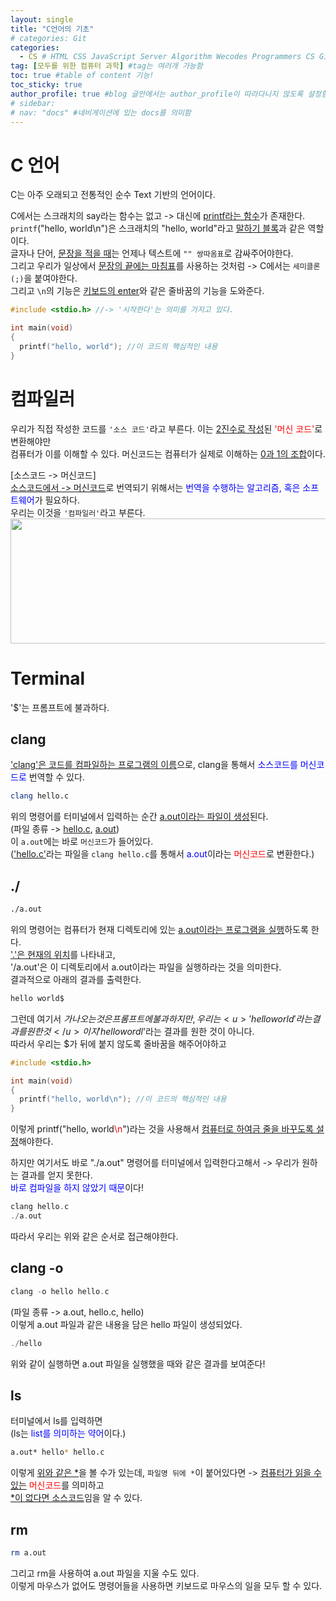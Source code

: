 ```yaml
---
layout: single
title: "C언어의 기초"
# categories: Git
categories:
  - CS # HTML CSS JavaScript Server Algorithm Wecodes Programmers CS Github Blog
tag: [모두를 위한 컴퓨터 과학] #tag는 여러개 가능함
toc: true #table of content 기능!
toc_sticky: true
author_profile: true #blog 글안에서는 author_profile이 따라다니지 않도록 설정함
# sidebar:
# nav: "docs" #네비게이션에 있는 docs를 의미함
---
```

# C 언어  
C는 아주 오래되고 전통적인 순수 Text 기반의 언어이다.  

C에서는 스크래치의 say라는 함수는 없고 -> 대신에 <u>printf라는 함수</u>가 존재한다.   
`printf`("hello, world\n")은 스크래치의 "hello, world"라고 <u>말하기 블록</u>과 같은 역할이다.  
글자나 단어, <u>문장을 적을 때</u>는 언제나 텍스트에 `"" 쌍따옴표`로 감싸주어야한다.  
그리고 우리가 일상에서 <u>문장의 끝에는 마침표</u>를 사용하는 것처럼 -> C에서는 `세미클론(;)`을 붙여야한다.  
그리고 `\n`의 기능은 <u>키보드의 enter</u>와 같은 줄바꿈의 기능을 도와준다.  

```c
#include <stdio.h> //-> '시작한다'는 의미를 가지고 있다.  

int main(void)
{
  printf("hello, world"); //이 코드의 핵심적인 내용
}
```  

# 컴파일러
우리가 직접 작성한 코드를 `'소스 코드'`라고 부른다. 이는 <u>2진수로 작성</u>된 <span style="color:red">'머신 코드'</span>로 변환해야만  
컴퓨터가 이를 이해할 수 있다. 머신코드는 컴퓨터가 실제로 이해하는 <u>0과 1의 조합</u>이다.    

[소스코드 -> 머신코드]  
<u>소스코드에서 -> 머신코드</u>로 번역되기 위해서는 <span style="color:blue">번역을 수행하는 알고리즘, 혹은 소프트웨어</span>가 필요하다.  
우리는 이것을 `'컴파일러'`라고 부른다.  
<img src="https://user-images.githubusercontent.com/87808288/163944338-94be85d5-ffcf-4717-acbf-52a093b01465.png" width="600" height ="200">  

# Terminal  
'$'는 프롬프트에 불과하다.  

## clang  
<u>'clang'은 코드를 컴파일하는 프로그램의 이름</u>으로, clang을 통해서 <span style="color:blue">소스코드를 머신코드로</span> 번역할 수 있다.   
```bash
clang hello.c
```
위의 명령어를 터미널에서 입력하는 순간 <u>a.out이라는 파일이 생성</u>된다.  
(파일 종류 -> <u>hello.c</u>, <u>a.out</u>)  
이 `a.out`에는 바로 `머신코드`가 들어있다.  
(<u>'hello.c'</u>라는 파일을 `clang hello.c`를 통해서 <span style="color:blue">a.out</span>이라는 <span style="color:red">머신코드</span>로 변환한다.)   

## ./  

```bash
./a.out
```  
위의 명령어는 컴퓨터가 현재 디렉토리에 있는 <u>a.out이라는 프로그램을 실행</u>하도록 한다.  
<u>'.'은 현재의 위치</u>를 나타내고,  
'/a.out'은 이 디렉토리에서 a.out이라는 파일을 실행하라는 것을 의미한다.  
결과적으로 아래의 결과를 출력한다.  
```bash
hello world$
```
그런데 여기서 $가 나오는 것은 프롬프트에 불과하지만, 우리는 <u>'hello world'라는 결과를 원한 것</u>이지  
'hello wordl$'라는 결과를 원한 것이 아니다.  
따라서 우리는 $가 뒤에 붙지 않도록 줄바꿈을 해주어야하고

```c
#include <stdio.h>

int main(void)
{
  printf("hello, world\n"); //이 코드의 핵심적인 내용
}
```
이렇게 printf("hello, world<span style="color:red">\n</span>")라는 것을 사용해서 <u>컴퓨터로 하여금 줄을 바꾸도록 설정</u>해야한다.  

하지만 여기서도 바로 "./a.out" 명령어를 터미널에서 입력한다고해서 -> 우리가 원하는 결과를 얻지 못한다.  
<span style="color:blue">바로 컴파일을 하지 않았기 때문</span>이다!  
```c
clang hello.c
./a.out
```
따라서 우리는 위와 같은 순서로 접근해야한다.  

## clang -o  
```c
clang -o hello hello.c
```
(파일 종류 -> a.out, hello.c, hello)  
이렇게 a.out 파일과 같은 내용을 담은 hello 파일이 생성되었다.  
```c
./hello
```
위와 같이 실행하면 a.out 파일을 실행했을 때와 같은 결과를 보여준다!   

## ls  
터미널에서 ls를 입력하면  
(ls는 <span style="color:blue">list를 의미하는 약어</span>이다.)  
```bash
a.out* hello* hello.c
```
이렇게 <u>위와 같은 *</u>을 볼 수가 있는데, `파일명 뒤에 *`이 붙어있다면 -> <u>컴퓨터가 읽을 수 있는</u> <span style="color:red">머신코드</span>를 의미하고  
<u>*이 없다면 소스코드</u>임을 알 수 있다.  

## rm  
```bash
rm a.out
```
그리고 rm을 사용하여 a.out 파일을 지울 수도 있다.  
이렇게 마우스가 없어도 명령어들을 사용하면 키보드로 마우스의 일을 모두 할 수 있다.  

<!-- ### 2. Link 넣기 

```

유형 1: (설명어를 입력) : [gunhee's coding blog](https://gunhee-jeong.github.io/)
유형 2: (URL 자동연결) : <https://gunhee-jeong.github.io/>
유형 3: (동일 파일 내 '문단으로 이동') : [1. Header로 이동](###-1-header)

```

유형 1: (설명어를 입력) : [gunhee's coding blog](https://gunhee-jeong.github.io/)
유형 2: (URL 자동연결) : <https://gunhee-jeong.github.io/>
유형 3: (동일 파일 내 '문단으로 이동') : [1. Header로 이동](#1-header)
유형 3의 방법

1. 특수문자를 제거
2. 스페이스는 -로 바꾸고
3. 대문자는 소문자로!
   그래서 ### 1. Header -> #1-header

## Link: [google][https://www.google.com/]

### 3. 수평선

```

---

```

---

### 4. 라인 바꾸기

```

스페이스바를 2번 눌러주면 다음칸으로
이동할 수 있어요!

```

---

스페이스바를 2번 눌러주면
다음칸으로 이동할 수 있어요!

### 5. list 만들기

```

1. 1번
2. 2번
3. 3번

- 순서없는 list
  - 순서없는 list
    - 순서없는 list

```

1. 1번
2. 2번
3. 3번

- 순서없는 list
  - 순서없는 list
    - 순서없는 list

---

### 6. font 관련

```

**진하게** -> 볼드
_기울여서_ -> 이탤릭체
~~취소선~~ -> 취소선

<ul>밑줄넣기</ul> -> 밑줄
<span style="color:red">빨간 글씨</span> -> 글자색
이것이 `인라인` 입니다 -> 인라인 코드
```

**진하게** -> 볼드
_기울여서_ -> 이탤릭체
~~취소선~~ -> 취소선
<u>밑줄넣기</u> -> 밑줄
<span style="color:red">빨간 글씨</span>
이것이 `인라인` 입니다 -> 인라인 코드

---

### 7. 인용구문

```
> coding
>
> > JavaScript
> >
> > > 내가 프짱!
```

> coding
>
> > JavaScript
> >
> > > 내가 프짱!

---

### 8. 이미지 삽입

```
유형1: ('사이즈를 조절' -> HTML 태그 사용) : <img src="https://gunhee-jeong.github.io/assets/images/blogLogo.png" width="500" height="200">
유형2: (이미지 삽입 후 -> 링크 걸기)
[![이미지](https://gunhee-jeong.github.io/assets/images/blogLogo/blogLogo.png)](https://gunhee-jeong.github.io/)
```
### 9. 표 만들기

```
||국어|영어|
| :--- | ---: | :--: |
|건희 | 100점 | 100점
|철수 | 100점 | 100점
```

|      |  국어 | 영어  |
| :--- | ----: | :---: |
| 건희 | 100점 | 100점 |
| 철수 | 100점 | 100점 |

> - header를 넣고 싶은 경우 ---을 사용하고 :을 이용하여 정렬에 사용함!

### 10. 토글 만들기

```
<details>
<summary>여기를 누르세요</summary>
<div markdown="1">
숨겨진 내용
</div>
</details>
```

<details>
<summary>여기를 누르세요</summary>
<div markdown="1">
숨겨진 내용
</div>
</details> -->
